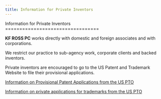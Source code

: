 ```yaml
---
title: Information for Private Inventors
---
```


<section class="center" markdown="1">
Information for Private Inventors
=================================

**KF ROSS PC** works directly with domestic and foreign associates and with corporations.

We restrict our practice to sub-agency work, corporate clients and backed inventors.

<aside class="notice" markdown="1">
Private inventors are encouraged to go to the US Patent and
Trademark Website to file their provisional applications.

[Information on Provisional Patent Applications from the US PTO](http://www.uspto.gov/web/offices/pac/provapp.htm)

[Information on private applications for trademarks from the US PTO](http://www.uspto.gov/web/trademarks/workflow/start.htm)
</aside>

</section>
